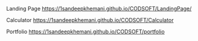 Landing Page
https://1sandeepkhemani.github.io/CODSOFT/LandingPage/

Calculator
https://1sandeepkhemani.github.io/CODSOFT/Calculator

Portfolio
https://1sandeepkhemani.github.io/CODSOFT/portfolio
